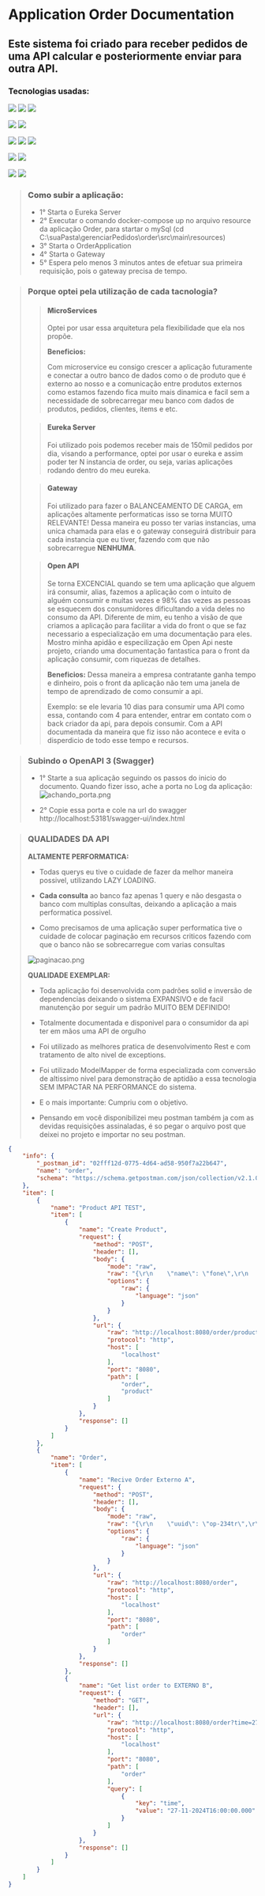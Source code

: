 # Application Order Documentation

<h2>Este sistema foi criado para receber pedidos de uma API calcular e posteriormente enviar para outra API.</h3>

<h3>Tecnologias usadas:</h3>


![](https://img.shields.io/badge/Eureka-red.svg)
![](https://img.shields.io/badge/Gateway-red.svg)
![](https://img.shields.io/badge/MicroService-red.svg)

![](https://img.shields.io/badge/Java-orange.svg)
![](https://img.shields.io/badge/version-17-orange.svg)


![](https://img.shields.io/badge/Spring_Framework-green.svg)
![](https://img.shields.io/badge/Spring_Boot-green.svg)
![](https://img.shields.io/badge/version-3.3.6-green.svg)


![](https://img.shields.io/badge/Spring_Fox-green.svg)
![](https://img.shields.io/badge/version-3.0.0-green.svg)


![](https://img.shields.io/badge/Model_Mapper-blue.svg)
![](https://img.shields.io/badge/version-3.1.0-blue.svg)


> <h3 style="font-weight:800"> Como subir a aplicação:</h3>
>
> - 1° Starta o Eureka Server
> - 2° Executar o comando docker-compose up no arquivo resource da aplicação Order, para startar o mySql (cd C:\suaPasta\gerenciarPedidos\order\src\main\resources\)
> - 3° Starta o OrderApplication
> - 4° Starta o Gateway
> - 5° Espera pelo menos 3 minutos antes de efetuar sua primeira requisição, pois o gateway precisa de tempo.


><h3> Porque optei pela utilização de cada tacnologia? </h3>
>
> > <h4 style="font-weight:800"> MicroServices</h4>
> >
> > Optei por usar essa arquitetura pela flexibilidade que ela nos propõe.
> > 
>> **Beneficios:**
> >
> > Com microservice eu consigo crescer a aplicação futuramente e conectar a outro banco de dados como o de produto que é externo ao nosso e a comunicação entre produtos externos como estamos fazendo fica muito mais dinamica e facil sem a necessidade de sobrecarregar meu banco com dados de produtos, pedidos, clientes, items e etc.
> 
> > <h4 style="font-weight:800"> Eureka Server</h4>
> >
> >Foi utilizado pois podemos receber mais de 150mil pedidos por dia, visando a performance, optei por usar o eureka e assim poder ter N instancia de order, ou seja, varias aplicações rodando dentro do meu eureka.
>
> > <h4 style="font-weight:800"> Gateway</h4>
> >
> >Foi utilizado para fazer o BALANCEAMENTO DE CARGA, em aplicações altamente performaticas isso se torna MUITO RELEVANTE!
> Dessa maneira eu posso ter varias instancias, uma unica chamada para elas e o gateway conseguirá distribuir para cada instancia que eu tiver, fazendo com que não sobrecarregue **NENHUMA**.
>
> > <h4 style="font-weight:800"> Open API</h4>
>>
>> Se torna EXCENCIAL quando se tem uma aplicação que alguem irá consumir, alias, fazemos a aplicação com o intuito de alguém consumir e muitas vezes e 98% das vezes as pessoas se esquecem dos consumidores dificultando a vida deles
> > no consumo da API.
> > Diferente de mim, eu tenho a visão de que criamos a aplicação para facilitar a vida do front o que se faz necessario a especialização em uma documentação para eles.
> > Mostro minha apidão e especilização em Open Api neste projeto, criando uma documentação fantastica para o front da aplicação consumir, com riquezas de detalhes.
> >
> > **Beneficios:** Dessa maneira a empresa contratante ganha tempo e dinheiro, pois o front da aplicação não tem uma janela de tempo de aprendizado de como consumir a api.
> >
> > Exemplo: se ele levaria 10 dias para consumir uma API como essa, contando com 4 para entender, entrar em contato com o back criador da api, para depois consumir. Com a API documentada da maneira que fiz isso não acontece e evita o disperdicio de todo esse tempo e recursos.

> <h3> Subindo o OpenAPI 3 (Swagger) </h3>
>
> - 1° Starte a sua aplicação seguindo os passos do inicio do documento.
> Quando fizer isso, ache a porta no Log da aplicação:
> ![achando_porta.png](achando_porta.png)
> 
> - 2° Copie essa porta e cole na url do swagger http://localhost:53181/swagger-ui/index.html

> <h3> QUALIDADES DA API </h3>
> 
>**ALTAMENTE PERFORMATICA:**
> - Todas querys eu tive o cuidade de fazer da melhor maneira possivel, utilizando LAZY LOADING.
> 
> 
> - **Cada consulta** ao banco faz apenas 1 query e não desgasta o banco com multiplas consultas, deixando a aplicação a mais performatica possivel.
> 
>
> - Como precisamos de uma aplicação super performatica tive o cuidade de colocar paginação em recursos criticos fazendo com que o banco não se sobrecarregue com varias consultas
> 
> ![paginacao.png](paginacao.png)
> 
>
> **QUALIDADE EXEMPLAR:**
> 
> - Toda aplicação foi desenvolvida com padrões solid e inversão de dependencias deixando o sistema EXPANSIVO e de facil manutenção por seguir um padrão MUITO BEM DEFINIDO!
> 
> - Totalmente documentada e disponivel para o consumidor da api ter em mãos uma API de orgulho
> 
> - Foi utilizado as melhores pratica de desenvolvimento Rest e com tratamento de alto nivel de exceptions.
> 
> - Foi utilizado ModelMapper de forma especializada com conversão de altissimo nivel para demonstração de aptidão a essa tecnologia SEM IMPACTAR NA PERFORMANCE do sistema.
> 
> - E o mais importante: Cumpriu com o objetivo.
> 
> - Pensando em você disponibilizei meu postman também ja com as devidas requisições assinaladas, é so pegar o arquivo post que deixei no projeto e importar no seu postman.

~~~json
{
	"info": {
		"_postman_id": "02fff12d-0775-4d64-ad58-950f7a22b647",
		"name": "order",
		"schema": "https://schema.getpostman.com/json/collection/v2.1.0/collection.json"
	},
	"item": [
		{
			"name": "Product API TEST",
			"item": [
				{
					"name": "Create Product",
					"request": {
						"method": "POST",
						"header": [],
						"body": {
							"mode": "raw",
							"raw": "{\r\n    \"name\": \"fone\",\r\n    \"unitaryValue\": 55.0,\r\n    \"count\": 3\r\n}",
							"options": {
								"raw": {
									"language": "json"
								}
							}
						},
						"url": {
							"raw": "http://localhost:8080/order/product",
							"protocol": "http",
							"host": [
								"localhost"
							],
							"port": "8080",
							"path": [
								"order",
								"product"
							]
						}
					},
					"response": []
				}
			]
		},
		{
			"name": "Order",
			"item": [
				{
					"name": "Recive Order Externo A",
					"request": {
						"method": "POST",
						"header": [],
						"body": {
							"mode": "raw",
							"raw": "{\r\n    \"uuid\": \"op-234tr\",\r\n    \"listOrderItem\": [\r\n        {\r\n            \"idProduct\": 1,\r\n            \"count\": 3,\r\n            \"price\": 2420.0\r\n        },\r\n        {\r\n            \"idProduct\": 2,\r\n            \"count\": 2,\r\n            \"price\": 1235.3\r\n        },\r\n        {\r\n            \"idProduct\": 3,\r\n            \"count\": 4,\r\n            \"price\": 55\r\n        }\r\n    ]\r\n}",
							"options": {
								"raw": {
									"language": "json"
								}
							}
						},
						"url": {
							"raw": "http://localhost:8080/order",
							"protocol": "http",
							"host": [
								"localhost"
							],
							"port": "8080",
							"path": [
								"order"
							]
						}
					},
					"response": []
				},
				{
					"name": "Get list order to EXTERNO B",
					"request": {
						"method": "GET",
						"header": [],
						"url": {
							"raw": "http://localhost:8080/order?time=27-11-2024T16:00:00.000",
							"protocol": "http",
							"host": [
								"localhost"
							],
							"port": "8080",
							"path": [
								"order"
							],
							"query": [
								{
									"key": "time",
									"value": "27-11-2024T16:00:00.000"
								}
							]
						}
					},
					"response": []
				}
			]
		}
	]
}
~~~